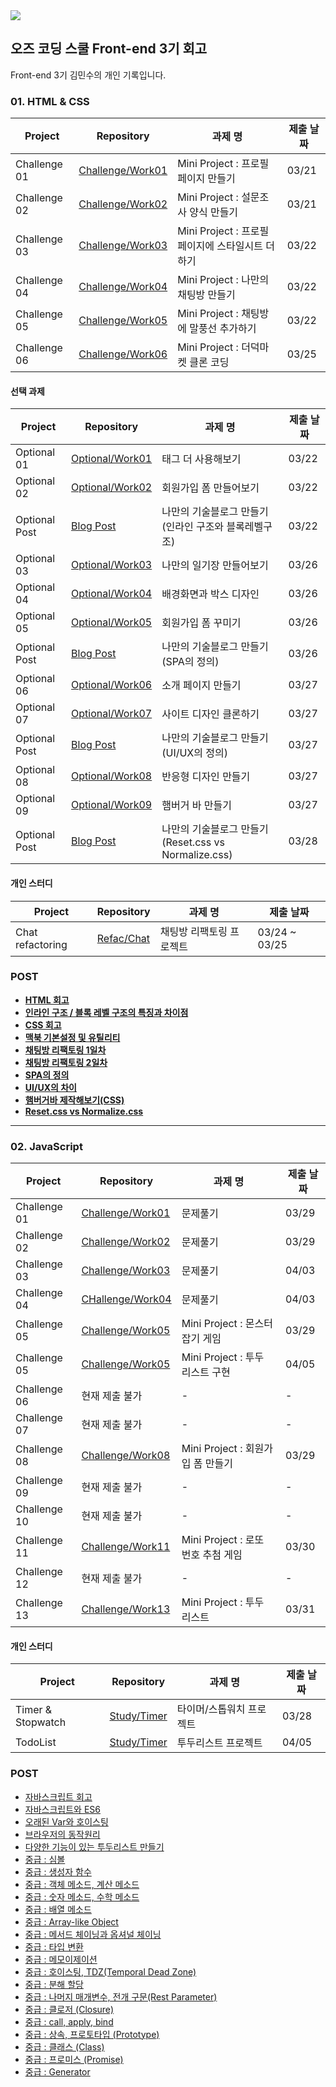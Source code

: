 <a href="https://ozcodingschool.com/">
  <img src="https://img.shields.io/badge/-OZ%20Coding%20School-6700e6?style=for-the-badge&logoColor=white&href"></img>
</a><br>

## 오즈 코딩 스쿨 Front-end 3기 회고

Front-end 3기 김민수의 개인 기록입니다.

 ### 01. HTML & CSS

| Project      | Repository                                                                                               | 과제 명                                          | 제출 날짜 |
| ------------ | -------------------------------------------------------------------------------------------------------- | ------------------------------------------------ | --------- |
| Challenge 01 | [Challenge/Work01](https://github.com/yoyobar/OZ_CodingSchool/tree/main/01.HTML_CSS/Challenge/Work01) | Mini Project : 프로필 페이지 만들기              | 03/21     |
| Challenge 02 | [Challenge/Work02](https://github.com/yoyobar/OZ_CodingSchool/tree/main/01.HTML_CSS/Challenge/Work02) | Mini Project : 설문조사 양식 만들기              | 03/21     |
| Challenge 03 | [Challenge/Work03](https://github.com/yoyobar/OZ_CodingSchool/tree/main/01.HTML_CSS/Challenge/Work03) | Mini Project : 프로필 페이지에 스타일시트 더하기 | 03/22     |
| Challenge 04 | [Challenge/Work04](https://github.com/yoyobar/OZ_CodingSchool/tree/main/01.HTML_CSS/Challenge/Work04) | Mini Project : 나만의 채팅방 만들기              | 03/22     |
| Challenge 05 | [Challenge/Work05](https://github.com/yoyobar/OZ_CodingSchool/tree/main/01.HTML_CSS/Challenge/Work05) | Mini Project : 채팅방에 말풍선 추가하기          | 03/22     |
| Challenge 06 | [Challenge/Work06](https://github.com/yoyobar/OZ_CodingSchool/tree/main/01.HTML_CSS/Challenge/Work06) | Mini Project : 더덕마켓 클론 코딩         | 03/25     |

#### 선택 과제

| Project     | Repository                                                                                                     | 과제 명                  | 제출 날짜 |
| ----------- | -------------------------------------------------------------------------------------------------------------- | ------------------------ | --------- |
| Optional 01 | [Optional/Work01](https://github.com/yoyobar/OZ_CodingSchool/tree/main/01.HTML_CSS/Optional/Work01)    | 태그 더 사용해보기       | 03/22     |
| Optional 02 | [Optional/Work02](https://github.com/yoyobar/OZ_CodingSchool/tree/main/01.HTML_CSS/Optional/Work02) | 회원가입 폼 만들어보기   | 03/22     |
| Optional Post | [Blog Post](https://www.notion.so/Minsu-Kim-3d4cdf754f1e42cf8460dd12408a41a4)        | 나만의 기술블로그 만들기(인라인 구조와 블록레벨구조) | 03/22     |
| Optional 03 | [Optional/Work03](https://github.com/yoyobar/OZ_CodingSchool/tree/main/01.HTML_CSS/Optional/Work03)         | 나만의 일기장 만들어보기 | 03/26     |
| Optional 04 | [Optional/Work04](https://github.com/yoyobar/OZ_CodingSchool/tree/main/01.HTML_CSS/Optional/Work04)         | 배경화면과 박스 디자인 | 03/26     |
| Optional 05 | [Optional/Work05](https://github.com/yoyobar/OZ_CodingSchool/tree/main/01.HTML_CSS/Optional/Work05)         | 회원가입 폼 꾸미기 | 03/26     |
| Optional Post | [Blog Post](https://www.notion.so/Minsu-Kim-3d4cdf754f1e42cf8460dd12408a41a4)         | 나만의 기술블로그 만들기(SPA의 정의)| 03/26    |
| Optional 06 | [Optional/Work06](https://github.com/yoyobar/OZ_CodingSchool/tree/main/01.HTML_CSS/Optional/Work06)         | 소개 페이지 만들기 | 03/27     |
| Optional 07 | [Optional/Work07](https://github.com/yoyobar/OZ_CodingSchool/tree/main/01.HTML_CSS/Optional/Work07)         | 사이트 디자인 클론하기 | 03/27     |
| Optional Post | [Blog Post](https://www.notion.so/Minsu-Kim-3d4cdf754f1e42cf8460dd12408a41a4)        | 나만의 기술블로그 만들기(UI/UX의 정의)| 03/27    |
| Optional 08 | [Optional/Work08](https://github.com/yoyobar/OZ_CodingSchool/tree/main/01.HTML_CSS/Optional/Work08)         | 반응형 디자인 만들기 | 03/27     |
| Optional 09 | [Optional/Work09](https://github.com/yoyobar/OZ_CodingSchool/tree/main/01.HTML_CSS/Optional/Work09)         | 햄버거 바 만들기 | 03/27     |
| Optional Post | [Blog Post](https://www.notion.so/Minsu-Kim-3d4cdf754f1e42cf8460dd12408a41a4)         | 나만의 기술블로그 만들기(Reset.css vs Normalize.css)| 03/28    |


#### 개인 스터디

| Project          | Repository                                                                                   | 과제 명                  | 제출 날짜   |
| ---------------- | -------------------------------------------------------------------------------------------- | ------------------------ | ----------- |
| Chat refactoring | [Refac/Chat](https://github.com/yoyobar/OZ_CodingSchool/tree/main/01.HTML_CSS/Refac/Chat) | 채팅방 리팩토링 프로젝트 | 03/24 ~ 03/25 |

### POST

- [**HTML 회고**](https://www.notion.so/HTML-4ca1f79fae8b4992a4594ab709a2443b?pvs=4)
- [**인라인 구조 / 블록 레벨 구조의 특징과 차이점**](https://www.notion.so/2b7c40fc0cd24495a5ca8dcaf1918037?pvs=4)
- [**CSS 회고**](https://www.notion.so/CSS-3d553c614a3a4d238dbbaa0773dc37af?pvs=4)
- [**맥북 기본설정 및 유틸리티**](https://www.notion.so/5c566b23522a46dfbfb60576220ae3da?pvs=4)
- [**채팅방 리팩토링 1일차**](https://www.notion.so/1-8a9f51061e1d4acbbfce221225ac330f?pvs=4)
- [**채팅방 리팩토링 2일차**](https://www.notion.so/2-335aa918b25a4ce2b92266de0677c002?pvs=4)
- [**SPA의 정의**](https://www.notion.so/SPA-068a26fd11a74e1c91bd42710d1b4c44?pvs=4)
- [**UI/UX의 차이**](https://www.notion.so/UI-UX-ab3e81ae93974f40b4e8b9c115f94098?pvs=4)
- [**햄버거바 제작해보기(CSS)**](https://www.notion.so/CSS-c9fc1192a3594a699038ea55ed173dae?pvs=4)
- [**Reset.css vs Normalize.css**](https://www.notion.so/Normalize-css-VS-Reset-css-e8a0ef87b80d4fa1a8c9591584fac813?pvs=4)

<hr>

  ### 02. JavaScript
  
| Project      | Repository                                                                                               | 과제 명                                          | 제출 날짜 |
| ------------ | -------------------------------------------------------------------------------------------------------- | ------------------------------------------------ | --------- |
| Challenge 01 | [Challenge/Work01](https://github.com/yoyobar/OZ_CodingSchool/tree/main/02.JS/Challenge/Work01) | 문제풀기 | 03/29 |
| Challenge 02 | [Challenge/Work02](https://github.com/yoyobar/OZ_CodingSchool/tree/main/02.JS/Challenge/Work02) | 문제풀기 | 03/29 |
| Challenge 03 | [Challenge/Work03](https://github.com/yoyobar/OZ_CodingSchool/tree/main/02.JS/Challenge/Work03) | 문제풀기 | 04/03 |
| Challenge 04 | [CHallenge/Work04](https://stackblitz.com/edit/stackblitz-starters-mdz6eg?file=test1.js) | 문제풀기 | 04/03 |
| Challenge 05 | [Challenge/Work05](https://github.com/yoyobar/OZ_CodingSchool/tree/main/02.JS/Challenge/Work05) | Mini Project : 몬스터 잡기 게임 | 03/29 |
| Challenge 05 | [Challenge/Work05](https://stackblitz.com/edit/vitejs-vite-pebqw7?file=package.json) | Mini Project : 투두 리스트 구현 | 04/05 |
| Challenge 06 | 현재 제출 불가 | - | - |
| Challenge 07 | 현재 제출 불가 | - | - |
| Challenge 08 | [Challenge/Work08](https://github.com/yoyobar/OZ_CodingSchool/tree/main/02.JS/Challenge/Work08) | Mini Project : 회원가입 폼 만들기 | 03/29 |
| Challenge 09 | 현재 제출 불가 | - | - |
| Challenge 10 | 현재 제출 불가 | - | - |
| Challenge 11 | [Challenge/Work11](https://github.com/yoyobar/OZ_CodingSchool/tree/main/02.JS/Challenge/Work11) | Mini Project : 로또 번호 추첨 게임 | 03/30 |
| Challenge 12 | 현재 제출 불가 | - | - |
| Challenge 13 | [Challenge/Work13](https://github.com/yoyobar/OZ_CodingSchool/tree/main/02.JS/Challenge/Work13) | Mini Project : 투두 리스트 | 03/31 |

#### 개인 스터디

| Project      | Repository                                                                                               | 과제 명                                          | 제출 날짜 |
| ------------ | -------------------------------------------------------------------------------------------------------- | ------------------------------------------------ | --------- |
| Timer & Stopwatch | [Study/Timer](https://github.com/yoyobar/OZ_CodingSchool/tree/main/02.JS/Study/Counter) | 타이머/스톱워치 프로젝트 | 03/28     |
| TodoList | [Study/Timer](https://github.com/yoyobar/OZ_CodingSchool/tree/main/02.JS/Study/Counter) | 투두리스트 프로젝트 | 04/05     |

### POST
- [자바스크립트 회고](https://www.notion.so/1-63ceb21d0f5b4687822ba9ddf3743e8a?pvs=4)
- [자바스크립트와 ES6](https://plaid-plow-0e3.notion.site/ES6-9b8be153e10c406d97187b429bdac23e)
- [오래된 Var와 호이스팅](https://www.notion.so/var-3f1b7e9f5ca344bf83d0465810e56fb2?pvs=4)
- [브라우저의 동작원리](https://plaid-plow-0e3.notion.site/d617ab47df3e4e20a5aa377489c50c5c)
- [다양한 기능이 있는 투두리스트 만들기](https://www.notion.so/bff6c3851324437fb5e35a73e6bd934f?pvs=4)
- [중급 : 심볼](https://plaid-plow-0e3.notion.site/Symbol-283f1deea55144f69a3e3156a2ed1038?pvs=74)
- [중급 : 생성자 함수](https://www.notion.so/150e224a004e4cb58eea96d9b5c74961?pvs=21)
- [중급 : 객체 메소드, 계산 메소드](https://www.notion.so/e11f131b671f49658e3b470f7544eef7?pvs=21)
- [중급 : 숫자 메소드, 수학 메소드](https://www.notion.so/072bd29510c2450495e7c533ea304ffa?pvs=21)
- [중급 : 배열 메소드](https://www.notion.so/3164d5d449894cde964f6a45fc56b7c2?pvs=21)
- [중급 : Array-like Object](https://www.notion.so/Array-like-Object-7a3c0f45519a455a81bf5a5f930bf677?pvs=21)
- [중급 : 메서드 체이닝과 옵셔널 체이닝](https://www.notion.so/33d827b1837644708947bce2e1f3bb9f?pvs=21)
- [중급 : 타입 변환](https://www.notion.so/fb556c198a9c4776bf5007817dbcc865?pvs=21)
- [중급 : 메모이제이션](https://www.notion.so/f36357203b5845a6a8a560ca5285aa70?pvs=21)
- [중급 : 호이스팅, TDZ(Temporal Dead Zone)](https://www.notion.so/TDZ-Temporal-Dead-Zone-c994152ee8d445b6ae8c950bb76f026f?pvs=21)
- [중급 : 분해 할당](https://www.notion.so/6eaf95ccb8424215a026ccab8ea5eb68?pvs=21)
- [중급 : 나머지 매개변수, 전개 구문(Rest Parameter)](https://www.notion.so/Rest-Parameter-73cc345343b445448e875433c1df3615?pvs=21)
- [중급 : 클로저 (Closure)](https://www.notion.so/Closure-6ef48610218c42a2b4f5ce75e96dc019?pvs=21)
- [중급 : call, apply, bind](https://www.notion.so/call-apply-bind-bf0b1df9a750458da5360f8f73ac8b73?pvs=21)
- [중급 : 상속, 프로토타입 (Prototype)](https://www.notion.so/Prototype-d4f1b36c48234071838f83fda73d58bf?pvs=21)
- [중급 : 클래스 (Class)](https://www.notion.so/Class-fd9f717b9ac140128063295ab70c44be?pvs=21)
- [중급 : 프로미스 (Promise)](https://www.notion.so/Promise-8de10c6853bb467c982f78d9665b3edc?pvs=21)
- [중급 : Generator](https://www.notion.so/Generator-9f62d29e1c6443c0b6edb09e28a0b5b0?pvs=21)
